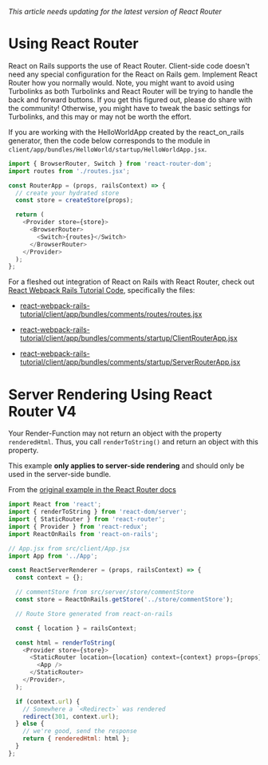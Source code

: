 _This article needs updating for the latest version of React Router_

# Using React Router

React on Rails supports the use of React Router. Client-side code doesn't need any special configuration for the React on Rails gem. Implement React Router how you normally would. Note, you might want to avoid using Turbolinks as both Turbolinks and React Router will be trying to handle the back and forward buttons. If you get this figured out, please do share with the community! Otherwise, you might have to tweak the basic settings for Turbolinks, and this may or may not be worth the effort.

If you are working with the HelloWorldApp created by the react_on_rails generator, then the code below corresponds to the module in `client/app/bundles/HelloWorld/startup/HelloWorldApp.jsx`.

```js
import { BrowserRouter, Switch } from 'react-router-dom';
import routes from './routes.jsx';

const RouterApp = (props, railsContext) => {
  // create your hydrated store
  const store = createStore(props);

  return (
    <Provider store={store}>
      <BrowserRouter>
        <Switch>{routes}</Switch>
      </BrowserRouter>
    </Provider>
  );
};
```

For a fleshed out integration of React on Rails with React Router, check out [React Webpack Rails Tutorial Code](https://github.com/shakacode/react-webpack-rails-tutorial), specifically the files:

- [react-webpack-rails-tutorial/client/app/bundles/comments/routes/routes.jsx](https://github.com/shakacode/react-webpack-rails-tutorial/blob/master/client/app/bundles/comments/routes/routes.jsx)

- [react-webpack-rails-tutorial/client/app/bundles/comments/startup/ClientRouterApp.jsx](https://github.com/shakacode/react-webpack-rails-tutorial/blob/master/client/app/bundles/comments/startup/ClientRouterApp.jsx)

- [react-webpack-rails-tutorial/client/app/bundles/comments/startup/ServerRouterApp.jsx](https://github.com/shakacode/react-webpack-rails-tutorial/blob/master/client/app/bundles/comments/startup/ServerRouterApp.jsx)

# Server Rendering Using React Router V4

Your Render-Function may not return an object with the property `renderedHtml`. Thus, you call
`renderToString()` and return an object with this property.

This example **only applies to server-side rendering** and should only be used in the server-side bundle.

From the [original example in the React Router docs](https://github.com/ReactTraining/react-router/blob/v4.3.1/packages/react-router-dom/docs/guides/server-rendering.md)

```javascript
import React from 'react';
import { renderToString } from 'react-dom/server';
import { StaticRouter } from 'react-router';
import { Provider } from 'react-redux';
import ReactOnRails from 'react-on-rails';

// App.jsx from src/client/App.jsx
import App from '../App';

const ReactServerRenderer = (props, railsContext) => {
  const context = {};

  // commentStore from src/server/store/commentStore
  const store = ReactOnRails.getStore('../store/commentStore');

  // Route Store generated from react-on-rails

  const { location } = railsContext;

  const html = renderToString(
    <Provider store={store}>
      <StaticRouter location={location} context={context} props={props}>
        <App />
      </StaticRouter>
    </Provider>,
  );

  if (context.url) {
    // Somewhere a `<Redirect>` was rendered
    redirect(301, context.url);
  } else {
    // we're good, send the response
    return { renderedHtml: html };
  }
};
```
